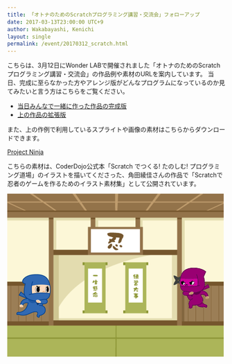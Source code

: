```yaml
---
title: 「オトナのためのScratchプログラミング講習・交流会」フォローアップ
date: 2017-03-13T23:00:00 UTC+9
author: Wakabayashi, Kenichi
layout: single
permalink: /event/20170312_scratch.html
---
```

こちらは、3月12日にWonder LABで開催されました「オトナのためのScratchプログラミング講習・交流会」の作品例や素材のURLを案内しています。 
当日、完成に至らなかった方やアレンジ版がどんなプログラムになっているのか見てみたいと言う方はこちらをご覧ください。

- [当日みんなで一緒に作った作品の完成版](https://scratch.mit.edu/projects/147235268/)
- [上の作品の拡張版](https://scratch.mit.edu/projects/146964326/)

また、上の作例で利用しているスプライトや画像の素材はこちらからダウンロードできます。

[Project Ninja](https://github.com/spicagraph/project-ninja)

こちらの素材は、CoderDojo公式本「Scratch でつくる! たのしむ! プログラミング道場」のイラストを描いてくださった、角田綾佳さんの作品で「Scratchで忍者のゲームを作るためのイラスト素材集」として公開されています。

![忍者シューティング](/assets/images/2017/20170312_ninja_shooting.png)